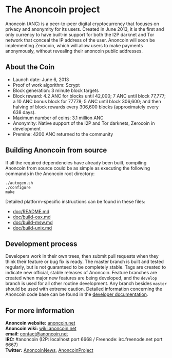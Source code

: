The Anoncoin project
====================

Anoncoin (ANC) is a peer-to-peer digital cryptocurrency that focuses on privacy and anonymity for its users. Created in June 2013, it is the first and only currency to have built-in support for both the I2P darknet and Tor network that conceal the IP address of the user. Anoncoin will soon be implementing Zerocoin, which will allow users to make payments anonymously, without revealing their anoncoin public addresses.

About the Coin
--------------

* Launch date: June 6, 2013
* Proof of work algorithm: Scrypt
* Block generation: 3 minute block targets
* Block reward: 4.2 ANC for blocks until 42,000; 7 ANC until block 77,777; a 10 ANC bonus block for 77778; 5 ANC until block 306,600; and then halving of block rewards every 306,600 blocks (approximately every 638 days).
* Maximum number of coins: 3.1 million ANC
* Anonymity: Native support of the I2P and Tor darknets, Zerocoin in development
* Premine: 4200 ANC returned to the community

Building Anoncoin from source
-----------------------------

If all the required dependencies have already been built, compiling Anoncoin from source could be as simple as executing the following commands in the Anoncoin root directory:

    ./autogen.sh
    ./configure
    make
    
Detailed platform-specific instructions can be found in these files:

- [doc/README.md](doc/README.md)
- [doc/build-osx.md](doc/build-osx.md)
- [doc/build-msw.md](doc/build-msw.md)
- [doc/build-unix.md](doc/build-unix.md)
    
Development process
-------------------

Developers work in their own trees, then submit pull requests when they think their feature or bug fix is ready. The master branch is built and tested regularly, but is not guaranteed to be completely stable. Tags are created to indicate new official, stable releases of Anoncoin. Feature branches are created when major new features are being developed, and the `develop` branch is used for all other routine development. Any branch besides `master` should be used with extreme caution. Detailed information concerning the Anoncoin code base can be found in the [developer documentation](http://anoncoin.github.io/anoncoin).

For more information
--------------------
**Anoncoin website:** [anoncoin.net](https://anoncoin.net/)<br />
**Anoncoin wiki:** [wiki.anoncoin.net](https://wiki.anoncoin.net/)<br />
**email:** [contact@anoncoin.net](mailto:contact@anoncoin.net)<br />
**IRC:** #anoncoin (I2P: localhost port 6668 / Freenode: irc.freenode.net port 6667)<br />
**Twitter:** [AnoncoinNews](https://twitter.com/AnoncoinNews), [AnoncoinProject](https://twitter.com/AnoncoinProject)
